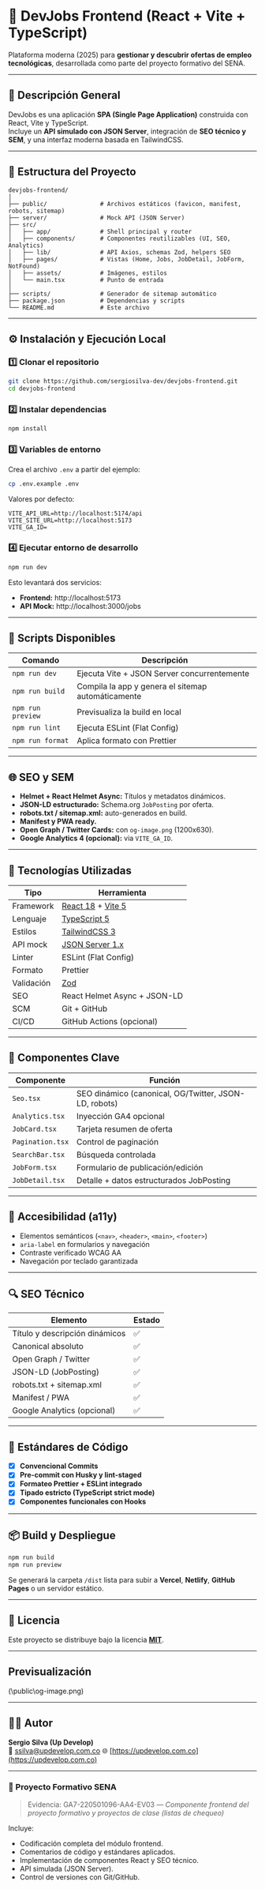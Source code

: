 # 🚀 DevJobs Frontend (React + Vite + TypeScript)

Plataforma moderna (2025) para **gestionar y descubrir ofertas de empleo tecnológicas**, desarrollada como parte del proyecto formativo del SENA.

---

## 🧠 Descripción General

DevJobs es una aplicación **SPA (Single Page Application)** construida con React, Vite y TypeScript.  
Incluye un **API simulado con JSON Server**, integración de **SEO técnico y SEM**, y una interfaz moderna basada en TailwindCSS.

---

## 🧩 Estructura del Proyecto

```
devjobs-frontend/
│
├── public/               # Archivos estáticos (favicon, manifest, robots, sitemap)
├── server/               # Mock API (JSON Server)
├── src/
│   ├── app/              # Shell principal y router
│   ├── components/       # Componentes reutilizables (UI, SEO, Analytics)
│   ├── lib/              # API Axios, schemas Zod, helpers SEO
│   ├── pages/            # Vistas (Home, Jobs, JobDetail, JobForm, NotFound)
│   ├── assets/           # Imágenes, estilos
│   └── main.tsx          # Punto de entrada
│
├── scripts/              # Generador de sitemap automático
├── package.json          # Dependencias y scripts
└── README.md             # Este archivo
```

---

## ⚙️ Instalación y Ejecución Local

### 1️⃣ Clonar el repositorio

```bash
git clone https://github.com/sergiosilva-dev/devjobs-frontend.git
cd devjobs-frontend
```

### 2️⃣ Instalar dependencias

```bash
npm install
```

### 3️⃣ Variables de entorno

Crea el archivo `.env` a partir del ejemplo:

```bash
cp .env.example .env
```

Valores por defecto:

```
VITE_API_URL=http://localhost:5174/api
VITE_SITE_URL=http://localhost:5173
VITE_GA_ID=
```

### 4️⃣ Ejecutar entorno de desarrollo

```bash
npm run dev
```

Esto levantará dos servicios:

- **Frontend:** http://localhost:5173
- **API Mock:** http://localhost:3000/jobs

---

## 🧮 Scripts Disponibles

| Comando           | Descripción                                        |
| ----------------- | -------------------------------------------------- |
| `npm run dev`     | Ejecuta Vite + JSON Server concurrentemente        |
| `npm run build`   | Compila la app y genera el sitemap automáticamente |
| `npm run preview` | Previsualiza la build en local                     |
| `npm run lint`    | Ejecuta ESLint (Flat Config)                       |
| `npm run format`  | Aplica formato con Prettier                        |

---

## 🌐 SEO y SEM

- **Helmet + React Helmet Async:** Títulos y metadatos dinámicos.
- **JSON-LD estructurado:** Schema.org `JobPosting` por oferta.
- **robots.txt / sitemap.xml:** auto-generados en build.
- **Manifest y PWA ready.**
- **Open Graph / Twitter Cards:** con `og-image.png` (1200x630).
- **Google Analytics 4 (opcional):** via `VITE_GA_ID`.

---

## 🧰 Tecnologías Utilizadas

| Tipo       | Herramienta                                                    |
| ---------- | -------------------------------------------------------------- |
| Framework  | [React 18](https://react.dev/) + [Vite 5](https://vitejs.dev/) |
| Lenguaje   | [TypeScript 5](https://www.typescriptlang.org/)                |
| Estilos    | [TailwindCSS 3](https://tailwindcss.com/)                      |
| API mock   | [JSON Server 1.x](https://github.com/typicode/json-server)     |
| Linter     | ESLint (Flat Config)                                           |
| Formato    | Prettier                                                       |
| Validación | [Zod](https://zod.dev/)                                        |
| SEO        | React Helmet Async + JSON-LD                                   |
| SCM        | Git + GitHub                                                   |
| CI/CD      | GitHub Actions (opcional)                                      |

---

## 🧱 Componentes Clave

| Componente       | Función                                               |
| ---------------- | ----------------------------------------------------- |
| `Seo.tsx`        | SEO dinámico (canonical, OG/Twitter, JSON-LD, robots) |
| `Analytics.tsx`  | Inyección GA4 opcional                                |
| `JobCard.tsx`    | Tarjeta resumen de oferta                             |
| `Pagination.tsx` | Control de paginación                                 |
| `SearchBar.tsx`  | Búsqueda controlada                                   |
| `JobForm.tsx`    | Formulario de publicación/edición                     |
| `JobDetail.tsx`  | Detalle + datos estructurados JobPosting              |

---

## 🧠 Accesibilidad (a11y)

- Elementos semánticos (`<nav>`, `<header>`, `<main>`, `<footer>`)
- `aria-label` en formularios y navegación
- Contraste verificado WCAG AA
- Navegación por teclado garantizada

---

## 🔍 SEO Técnico

| Elemento                       | Estado |
| ------------------------------ | ------ |
| Título y descripción dinámicos | ✅     |
| Canonical absoluto             | ✅     |
| Open Graph / Twitter           | ✅     |
| JSON-LD (JobPosting)           | ✅     |
| robots.txt + sitemap.xml       | ✅     |
| Manifest / PWA                 | ✅     |
| Google Analytics (opcional)    | ✅     |

---

## 🧾 Estándares de Código

- [x] **Convencional Commits**
- [x] **Pre-commit con Husky y lint-staged**
- [x] **Formateo Prettier + ESLint integrado**
- [x] **Tipado estricto (TypeScript strict mode)**
- [x] **Componentes funcionales con Hooks**

---

## 📦 Build y Despliegue

```bash
npm run build
npm run preview
```

Se generará la carpeta `/dist` lista para subir a **Vercel**, **Netlify**, **GitHub Pages** o un servidor estático.

---

## 🧩 Licencia

Este proyecto se distribuye bajo la licencia [**MIT**](LICENSE).

---

## Previsualización

(\public\og-image.png)

---

## 👨‍💻 Autor

**Sergio Silva (Up Develop)**  
📧 ssilva@updevelop.com.co
🌐 [https://updevelop.com.co](https://updevelop.com.co)

---

### 🏁 Proyecto Formativo SENA

> Evidencia: GA7-220501096-AA4-EV03 — _Componente frontend del proyecto formativo y proyectos de clase (listas de chequeo)_

Incluye:

- Codificación completa del módulo frontend.
- Comentarios de código y estándares aplicados.
- Implementación de componentes React y SEO técnico.
- API simulada (JSON Server).
- Control de versiones con Git/GitHub.
